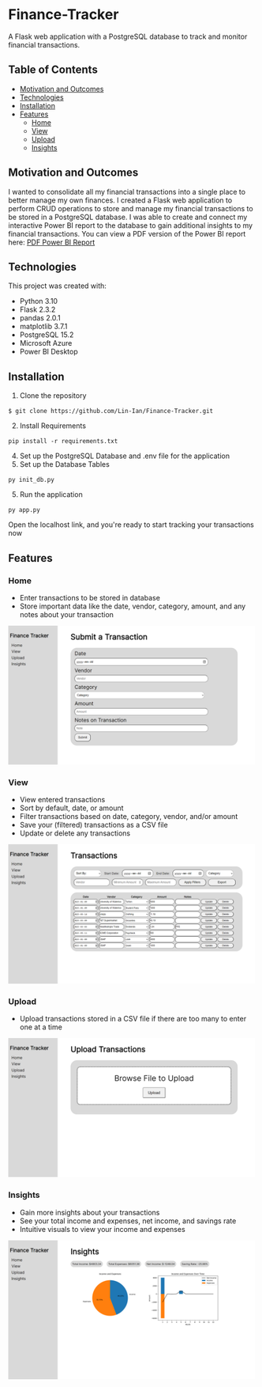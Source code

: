 # Finance-Tracker

A Flask web application with a PostgreSQL database to track and monitor financial transactions.

## Table of Contents
- [Motivation and Outcomes](#motivation-and-outcomes)
- [Technologies](#technologies)
- [Installation](#installation)
- [Features](#features)
  - [Home](#home)
  - [View](#view)
  - [Upload](#upload)
  - [Insights](#insights)

## Motivation and Outcomes
I wanted to consolidate all my financial transactions into a single place to better manage my own finances.
I created a Flask web application to perform CRUD operations to store and manage my financial transactions to be stored in a PostgreSQL database.
I was able to create and connect my interactive Power BI report to the database to gain additional insights to my financial transactions.
You can view a PDF version of the Power BI report here: [PDF Power BI Report](media/Finance%20Tracker%20Power%20BI%20Report.pdf)

## Technologies
This project was created with:
- Python 3.10
- Flask 2.3.2
- pandas 2.0.1
- matplotlib 3.7.1
- PostgreSQL 15.2
- Microsoft Azure
- Power BI Desktop

## Installation
1. Clone the repository
```
$ git clone https://github.com/Lin-Ian/Finance-Tracker.git
```
2. Install Requirements
```
pip install -r requirements.txt
```
4. Set up the PostgreSQL Database and .env file for the application
5. Set up the Database Tables
```
py init_db.py
```
5. Run the application
```
py app.py
```
Open the localhost link, and you're ready to start tracking your transactions now

## Features
### Home
- Enter transactions to be stored in database
- Store important data like the date, vendor, category, amount, and any notes about your transaction

<img src="media/home.png" alt="Screenshot of home page" width="500">

### View
- View entered transactions
- Sort by default, date, or amount
- Filter transactions based on date, category, vendor, and/or amount
- Save your (filtered) transactions as a CSV file
- Update or delete any transactions

<img src="media/view.png" alt="Screenshot of view page" width="500">

### Upload
- Upload transactions stored in a CSV file if there are too many to enter one at a time

<img src="media/upload.png" alt="Screenshot of upload page" width="500">

### Insights
- Gain more insights about your transactions
- See your total income and expenses, net income, and savings rate
- Intuitive visuals to view your income and expenses

<img src="media/insights.png" alt="Screenshot of view page" width="500">
